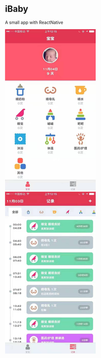 # iBaby

A small app with ReactNative

<img src="index.jpeg" width=300>  <img src="records.jpeg" width=300>
